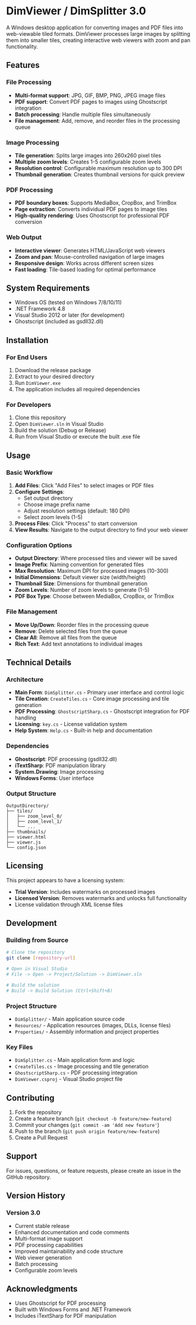 # DimViewer / DimSplitter 3.0

A Windows desktop application for converting images and PDF files into web-viewable tiled formats. DimViewer processes large images by splitting them into smaller tiles, creating interactive web viewers with zoom and pan functionality.

## Features

### File Processing
- **Multi-format support**: JPG, GIF, BMP, PNG, JPEG image files
- **PDF support**: Convert PDF pages to images using Ghostscript integration
- **Batch processing**: Handle multiple files simultaneously
- **File management**: Add, remove, and reorder files in the processing queue

### Image Processing
- **Tile generation**: Splits large images into 260x260 pixel tiles
- **Multiple zoom levels**: Creates 1-5 configurable zoom levels
- **Resolution control**: Configurable maximum resolution up to 300 DPI
- **Thumbnail generation**: Creates thumbnail versions for quick preview

### PDF Processing
- **PDF boundary boxes**: Supports MediaBox, CropBox, and TrimBox
- **Page extraction**: Converts individual PDF pages to image tiles
- **High-quality rendering**: Uses Ghostscript for professional PDF conversion

### Web Output
- **Interactive viewer**: Generates HTML/JavaScript web viewers
- **Zoom and pan**: Mouse-controlled navigation of large images
- **Responsive design**: Works across different screen sizes
- **Fast loading**: Tile-based loading for optimal performance

## System Requirements

- Windows OS (tested on Windows 7/8/10/11)
- .NET Framework 4.8
- Visual Studio 2012 or later (for development)
- Ghostscript (included as gsdll32.dll)

## Installation

### For End Users
1. Download the release package
2. Extract to your desired directory
3. Run `DimViewer.exe`
4. The application includes all required dependencies

### For Developers
1. Clone this repository
2. Open `DimViewer.sln` in Visual Studio
3. Build the solution (Debug or Release)
4. Run from Visual Studio or execute the built .exe file

## Usage

### Basic Workflow
1. **Add Files**: Click "Add Files" to select images or PDF files
2. **Configure Settings**:
   - Set output directory
   - Choose image prefix name
   - Adjust resolution settings (default: 180 DPI)
   - Select zoom levels (1-5)
3. **Process Files**: Click "Process" to start conversion
4. **View Results**: Navigate to the output directory to find your web viewer

### Configuration Options
- **Output Directory**: Where processed tiles and viewer will be saved
- **Image Prefix**: Naming convention for generated files
- **Max Resolution**: Maximum DPI for processed images (10-300)
- **Initial Dimensions**: Default viewer size (width/height)
- **Thumbnail Size**: Dimensions for thumbnail generation
- **Zoom Levels**: Number of zoom levels to generate (1-5)
- **PDF Box Type**: Choose between MediaBox, CropBox, or TrimBox

### File Management
- **Move Up/Down**: Reorder files in the processing queue
- **Remove**: Delete selected files from the queue
- **Clear All**: Remove all files from the queue
- **Rich Text**: Add text annotations to individual images

## Technical Details

### Architecture
- **Main Form**: `DimSplitter.cs` - Primary user interface and control logic
- **Tile Creation**: `CreateTiles.cs` - Core image processing and tile generation
- **PDF Processing**: `GhostscriptSharp.cs` - Ghostscript integration for PDF handling
- **Licensing**: `key.cs` - License validation system
- **Help System**: `Help.cs` - Built-in help and documentation

### Dependencies
- **Ghostscript**: PDF processing (gsdll32.dll)
- **iTextSharp**: PDF manipulation library
- **System.Drawing**: Image processing
- **Windows Forms**: User interface

### Output Structure
```
OutputDirectory/
├── tiles/
│   ├── zoom_level_0/
│   ├── zoom_level_1/
│   └── ...
├── thumbnails/
├── viewer.html
├── viewer.js
└── config.json
```

## Licensing

This project appears to have a licensing system:
- **Trial Version**: Includes watermarks on processed images
- **Licensed Version**: Removes watermarks and unlocks full functionality
- License validation through XML license files

## Development

### Building from Source
```bash
# Clone the repository
git clone [repository-url]

# Open in Visual Studio
# File -> Open -> Project/Solution -> DimViewer.sln

# Build the solution
# Build -> Build Solution (Ctrl+Shift+B)
```

### Project Structure
- `DimSplitter/` - Main application source code
- `Resources/` - Application resources (images, DLLs, license files)
- `Properties/` - Assembly information and project properties

### Key Files
- `DimSplitter.cs` - Main application form and logic
- `CreateTiles.cs` - Image processing and tile generation
- `GhostscriptSharp.cs` - PDF processing integration
- `DimViewer.csproj` - Visual Studio project file

## Contributing

1. Fork the repository
2. Create a feature branch (`git checkout -b feature/new-feature`)
3. Commit your changes (`git commit -am 'Add new feature'`)
4. Push to the branch (`git push origin feature/new-feature`)
5. Create a Pull Request

## Support

For issues, questions, or feature requests, please create an issue in the GitHub repository.

## Version History

### Version 3.0
- Current stable release
- Enhanced documentation and code comments
- Multi-format image support
- PDF processing capabilities
- Improved maintainability and code structure
- Web viewer generation
- Batch processing
- Configurable zoom levels

## Acknowledgments

- Uses Ghostscript for PDF processing
- Built with Windows Forms and .NET Framework
- Includes iTextSharp for PDF manipulation